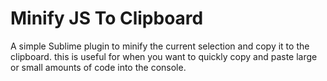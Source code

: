 # Minify JS To Clipboard

A simple Sublime plugin to minify the current selection and copy it to the clipboard. this is useful for when you want to quickly copy and paste large or small amounts of code into the console.